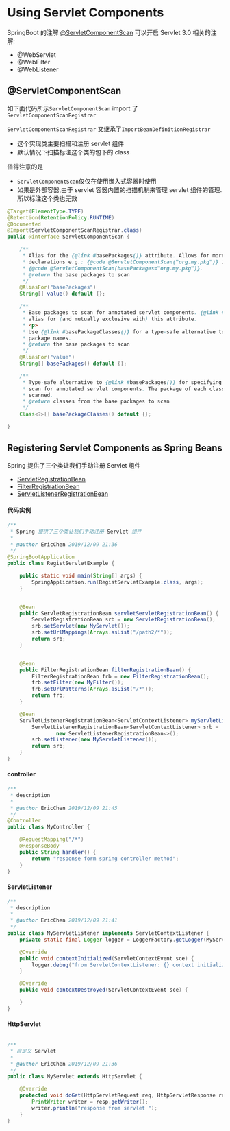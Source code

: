 # Using Servlet Components

SpringBoot 的注解  [@ServletComponentScan](http://docs.spring.io/spring-boot/docs/current/api/org/springframework/boot/web/servlet/ServletComponentScan.html) 可以开启 Servlet 3.0 相关的注解:

- @WebServlet
- @WebFilter
- @WebListener

## @ServletComponentScan

如下面代码所示`ServletComponentScan` import 了`ServletComponentScanRegistrar`

`ServletComponentScanRegistrar` 又继承了`ImportBeanDefinitionRegistrar`

- 这个实现类主要扫描和注册 servlet 组件
- 默认情况下扫描标注这个类的包下的 class

值得注意的是

- `ServletComponentScan`仅仅在使用嵌入式容器时使用
- 如果是外部容器,由于 servlet 容器内置的扫描机制来管理 servlet 组件的管理.所以标注这个类也无效

```java
@Target(ElementType.TYPE)
@Retention(RetentionPolicy.RUNTIME)
@Documented
@Import(ServletComponentScanRegistrar.class)
public @interface ServletComponentScan {

	/**
	 * Alias for the {@link #basePackages()} attribute. Allows for more concise annotation
	 * declarations e.g.: {@code @ServletComponentScan("org.my.pkg")} instead of
	 * {@code @ServletComponentScan(basePackages="org.my.pkg")}.
	 * @return the base packages to scan
	 */
	@AliasFor("basePackages")
	String[] value() default {};

	/**
	 * Base packages to scan for annotated servlet components. {@link #value()} is an
	 * alias for (and mutually exclusive with) this attribute.
	 * <p>
	 * Use {@link #basePackageClasses()} for a type-safe alternative to String-based
	 * package names.
	 * @return the base packages to scan
	 */
	@AliasFor("value")
	String[] basePackages() default {};

	/**
	 * Type-safe alternative to {@link #basePackages()} for specifying the packages to
	 * scan for annotated servlet components. The package of each class specified will be
	 * scanned.
	 * @return classes from the base packages to scan
	 */
	Class<?>[] basePackageClasses() default {};

}

```

## Registering Servlet Components as Spring Beans

Spring 提供了三个类让我们手动注册 Servlet 组件

- [ServletRegistrationBean](http://docs.spring.io/spring-boot/docs/current/api/org/springframework/boot/web/servlet/ServletRegistrationBean.html)
- [FilterRegistrationBean](http://docs.spring.io/spring-boot/docs/current/api/org/springframework/boot/web/servlet/FilterRegistrationBean.html)
- [ServletListenerRegistrationBean](http://docs.spring.io/spring-boot/docs/current/api/org/springframework/boot/web/servlet/ServletListenerRegistrationBean.html)

#### 代码实例

```java
/**
 * Spring 提供了三个类让我们手动注册 Servlet 组件
 *
 * @author EricChen 2019/12/09 21:36
 */
@SpringBootApplication
public class RegistServletExample {

    public static void main(String[] args) {
        SpringApplication.run(RegistServletExample.class, args);
    }


    @Bean
    public ServletRegistrationBean servletServletRegistrationBean() {
        ServletRegistrationBean srb = new ServletRegistrationBean();
        srb.setServlet(new MyServlet());
        srb.setUrlMappings(Arrays.asList("/path2/*"));
        return srb;
    }


    @Bean
    public FilterRegistrationBean filterRegistrationBean() {
        FilterRegistrationBean frb = new FilterRegistrationBean();
        frb.setFilter(new MyFilter());
        frb.setUrlPatterns(Arrays.asList("/*"));
        return frb;
    }

    @Bean
    ServletListenerRegistrationBean<ServletContextListener> myServletListener() {
        ServletListenerRegistrationBean<ServletContextListener> srb =
                new ServletListenerRegistrationBean<>();
        srb.setListener(new MyServletListener());
        return srb;
    }
}

```

#### controller

```java
/**
 * description
 *
 * @author EricChen 2019/12/09 21:45
 */
@Controller
public class MyController {

    @RequestMapping("/*")
    @ResponseBody
    public String handler() {
        return "response form spring controller method";
    }
}

```

#### ServletListener

```java
/**
 * description
 *
 * @author EricChen 2019/12/09 21:41
 */
public class MyServletListener implements ServletContextListener {
    private static final Logger logger = LoggerFactory.getLogger(MyServletListener.class);

    @Override
    public void contextInitialized(ServletContextEvent sce) {
        logger.debug("from ServletContextListener: {} context initialized", sce.getServletContext().getServerInfo());
    }

    @Override
    public void contextDestroyed(ServletContextEvent sce) {

    }
}
```

#### HttpServlet

```java

/**
 * 自定义 Servlet
 *
 * @author EricChen 2019/12/09 21:36
 */
public class MyServlet extends HttpServlet {

    @Override
    protected void doGet(HttpServletRequest req, HttpServletResponse resp) throws ServletException, IOException {
        PrintWriter writer = resp.getWriter();
        writer.println("response from servlet ");
    }
}

```

